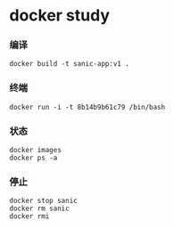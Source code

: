 # docker study

### 编译
```
docker build -t sanic-app:v1 .
```

### 终端
```
docker run -i -t 8b14b9b61c79 /bin/bash
```

### 状态
```
docker images
docker ps -a
```

### 停止
```
docker stop sanic
docker rm sanic
docker rmi
```

